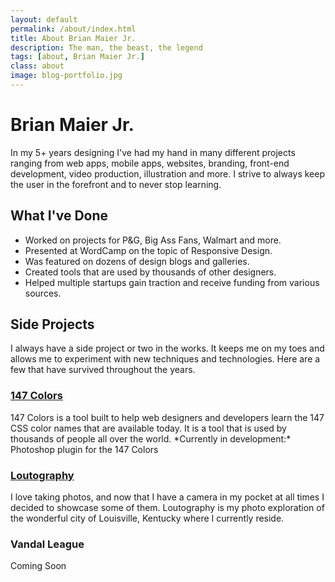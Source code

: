```yaml
---
layout: default
permalink: /about/index.html
title: About Brian Maier Jr.
description: The man, the beast, the legend
tags: [about, Brian Maier Jr.]
class: about
image: blog-portfolio.jpg
---
```



<h1>Brian Maier Jr.</h1>

<p class="intro">In my 5+ years designing I've had my hand in many different projects ranging from web apps, mobile apps, websites, branding, front-end development, video production, illustration and more. I strive to always keep the user in the forefront and to never stop learning.</p>

<h2 class="h3">What I've Done</h2>

* Worked on projects for P&G, Big Ass Fans, Walmart and more.
* Presented at WordCamp on the topic of Responsive Design.
* Was featured on dozens of design blogs and galleries.
* Created tools that are used by thousands of other designers.
* Helped multiple startups gain traction and receive funding from various sources.

<h2 class="h3">Side Projects</h2>

I always have a side project or two in the works. It keeps me on my toes and allows me to experiment with new techniques and technologies. Here are a few that have survived throughout the years.

<h3 class="h4"><a href="http://147colors.com">147 Colors</a></h3>
147 Colors is a tool built to help web designers and developers learn the 147 CSS color names that are available today. It is a tool that is used by thousands of people all over the world.
*Currently in development:* Photoshop plugin for the 147 Colors

<h3 class="h4"><a href="http://www.loutography.com">Loutography</a></h3>
I love taking photos, and now that I have a camera in my pocket at all times I decided to showcase some of them. Loutography is my photo exploration of the wonderful city of Louisville, Kentucky where I currently reside.

<h3 class="h4">Vandal League</h3>
Coming Soon

<!--
<hr>

<h2 class="h3">About This Site</h2>

This is the fifth version of my website/portfolio. This time around I opted for a lightweight static generated site that reads and performs well on any device. Here are some of the tools I used to create it.

### Javascript

[FitText](http://www.fittextjs.com "FitText") - Used on headings for stretchy awesomeness.<br/>
[Waypoints](http://imakewebthings.com/jquery-waypoints/ "Waypoints") - Used to trigger homepage animations.<br/>
[Jribbble](http://www.jribbble.com "Jribbble") - A Jquery plugin for the Dribbble API.<br/>
[SocialCount](http://filamentgroup.com/lab/socialcount/ "SociaCount") - Lighter & Faster social networking buttons on blog posts.<br/>
[Grunt](http://gruntjs.com/ "Grunt") - Grunt is used to compress images, compile & minify sass, concatenate & minify javascript/jquery. <br/>


### Tools/Programs

[TypeCast](http://typecast.com/ "TypeCast") - TypeCast was used to prototype the type used for this site.<br/>
[Disqus](http://disqus.com/ "Disqus") - Commenting solution for blog posts, I love the way this looks out of the box.<br/>
[fonts.com](http://www.fonts.com "Fonts.com") - Fonts.com provided the fonts used for this site. Nimrod was used for body text and headings are Univers.<br/>
[Icomoon](http://icomoon.io "Icon") - Icon font custom built by IcoMoon.<br/>
[Bourbon Neat](http://neat.bourbon.io/ "Bourbon Neat") - A lightweight semantic grid framework.<br/>
[Jekyll](http://jekyllrb.com/ "Jekyll") - Static site generator.<br/>
[Github Pages](http://pages.github.com/ "GitHub Pages") - Hosted for free on GitHub pages.<br/>

-->


